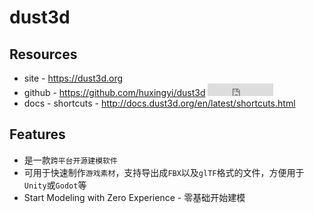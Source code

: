 # dust3d

## Resources

* site - <https://dust3d.org> 
* github - <https://github.com/huxingyi/dust3d> <iframe src="http://258i.com/gbtn.html?user=huxingyi&repo=dust3d&type=star&count=true" frameborder="0" scrolling="0" width="105px" height="20px"></iframe>
* docs - shortcuts - <http://docs.dust3d.org/en/latest/shortcuts.html>


## Features

* 是一款`跨平台开源建模软件`
* 可用于快速制作`游戏素材`，支持导出成`FBX`以及`glTF`格式的文件，方便用于`Unity`或`Godot`等
* Start Modeling with Zero Experience - 零基础开始建模

